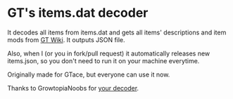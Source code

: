 # GT's items.dat decoder
It decodes all items from items.dat and gets all items' descriptions and item mods from [GT Wiki](https://growtopia.fandom.com/wiki/). It outputs JSON file.

Also, when I (or you in fork/pull request) it automatically releases new items.json, so you don't need to run it on your machine everytime.

Originally made for GTace, but everyone can use it now.

Thanks to GrowtopiaNoobs for [your decoder](https://github.com/GrowtopiaNoobs/Growtopia_ItemsDecoder).
